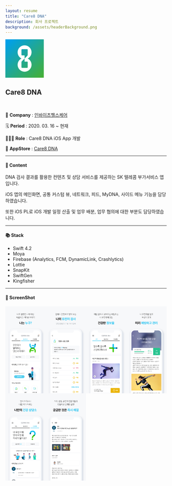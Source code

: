 ```yaml
---
layout: resume
title: "Care8 DNA"
description: 회사 프로젝트
background: /assets/headerBackground.png
---
```


<div class="page-header-icon undefined">
    <img class="icon" src="/assets/images/resume/care8dna_icon.png">
</div>

## Care8 DNA

<br>

🏢 **Company** : [인바이츠헬스케어](https://invites.co.kr/)

🗓 **Period** : 2020\. 03\. 16 ~ 현재

👨🏻‍💻 **Role** : Care8 DNA iOS App 개발

🍎 **AppStore** : [‎Care8 DNA](https://itunes.apple.com/kr/app/appname/id1523446641)

---

#### 📜 Content

DNA 검사 결과를 활용한 컨텐츠 및 상담 서비스를 제공하는 SK 텔레콤 부가서비스 앱입니다.

iOS 앱의 메인화면, 공통 커스텀 뷰, 네트워크, 피드, MyDNA, 사이드 메뉴 기능을 담당하였습니다.

또한 iOS PL로 iOS 개발 일정 산출 및 업무 배분, 업무 협의에 대한 부분도 담당하였습니다.

---

#### 📚 Stack

- Swift 4.2
- Moya
- Firebase (Analytics, FCM, DynamicLink, Crashlytics)
- Lottie
- SnapKit
- SwiftGen
- Kingfisher

---

#### 📸 ScreenShot

<div style="width:100%; margin:0 auto;">
<a href="#"><img style="width:25%" src="https://raw.githubusercontent.com/swieeft/resume/master/images/care8dna1.jpg" align="left"></a>
<a href="#"><img style="width:25%" src="https://raw.githubusercontent.com/swieeft/resume/master/images/care8dna2.jpg" align="left"></a>
<a href="#"><img style="width:25%" src="https://raw.githubusercontent.com/swieeft/resume/master/images/care8dna3.jpg" align="left"></a>
<a href="#"><img style="width:25%" src="https://raw.githubusercontent.com/swieeft/resume/master/images/care8dna4.jpg" align="left"></a>
<a href="#"><img style="width:25%" src="https://raw.githubusercontent.com/swieeft/resume/master/images/care8dna5.jpg" align="left"></a>
<a href="#"><img style="width:25%" src="https://raw.githubusercontent.com/swieeft/resume/master/images/care8dna6.jpg" align="left"></a>
</div>